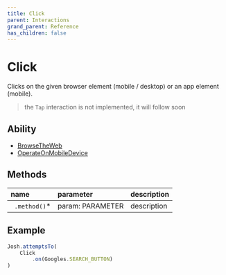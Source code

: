 ```yaml
---
title: Click
parent: Interactions
grand_parent: Reference
has_children: false
---
```


# Click

Clicks on the given browser element (mobile / desktop) or an app element (mobile). 

> the `Tap` interaction is not implemented, it will follow soon

## Ability

- [BrowseTheWeb](../../abilities/BROWSE_THE_WEB.md)
- [OperateOnMobileDevice](../../abilities/OPERATE_ON_MOBILE_DEVICE.md)

## Methods

| name          | parameter        | description |
| :---          | :---             | :---        |
| ` .method()`* | param: PARAMETER | description |

## Example

```typescript
Josh.attemptsTo(
    Click
        .on(Googles.SEARCH_BUTTON)
)
```